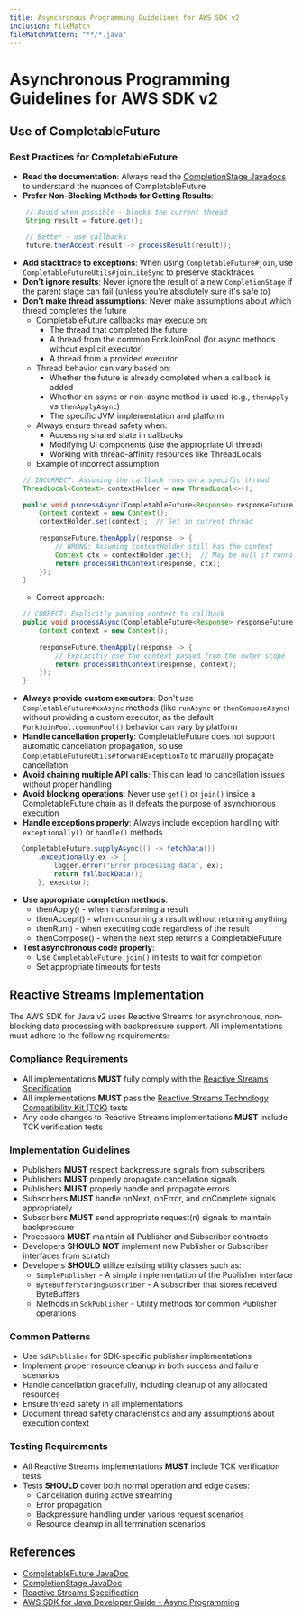 ```yaml
---
title: Asynchronous Programming Guidelines for AWS SDK v2
inclusion: fileMatch
fileMatchPattern: "**/*.java"
---
```


# Asynchronous Programming Guidelines for AWS SDK v2

## Use of CompletableFuture

### Best Practices for CompletableFuture

- **Read the documentation**: Always read the [CompletionStage Javadocs](https://docs.oracle.com/javase/8/docs/api/java/util/concurrent/CompletionStage.html) to understand the nuances of CompletableFuture
- **Prefer Non-Blocking Methods for Getting Results**:

```java
    // Avoid when possible - blocks the current thread
    String result = future.get();

    // Better - use callbacks
    future.thenAccept(result -> processResult(result));
```
- **Add stacktrace to exceptions**: When using `CompletableFuture#join`, use `CompletableFutureUtils#joinLikeSync` to preserve stacktraces
- **Don't ignore results**: Never ignore the result of a new `CompletionStage` if the parent stage can fail (unless you're absolutely sure it's safe to)
- **Don't make thread assumptions**: Never make assumptions about which thread completes the future
  - CompletableFuture callbacks may execute on:
    - The thread that completed the future
    - A thread from the common ForkJoinPool (for async methods without explicit executor)
    - A thread from a provided executor
  - Thread behavior can vary based on:
    - Whether the future is already completed when a callback is added
    - Whether an async or non-async method is used (e.g., `thenApply` vs `thenApplyAsync`)
    - The specific JVM implementation and platform
  - Always ensure thread safety when:
    - Accessing shared state in callbacks
    - Modifying UI components (use the appropriate UI thread)
    - Working with thread-affinity resources like ThreadLocals
  - Example of incorrect assumption:
  ```java
  // INCORRECT: Assuming the callback runs on a specific thread
  ThreadLocal<Context> contextHolder = new ThreadLocal<>();
  
  public void processAsync(CompletableFuture<Response> responseFuture) {
      Context context = new Context();
      contextHolder.set(context);  // Set in current thread
      
      responseFuture.thenApply(response -> {
          // WRONG: Assuming contextHolder still has the context
          Context ctx = contextHolder.get();  // May be null if running on different thread!
          return processWithContext(response, ctx);
      });
  }
  ```
  - Correct approach:
  ```java
  // CORRECT: Explicitly passing context to callback
  public void processAsync(CompletableFuture<Response> responseFuture) {
      Context context = new Context();
      
      responseFuture.thenApply(response -> {
          // Explicitly use the context passed from the outer scope
          return processWithContext(response, context);
      });
  }
  ```
- **Always provide custom executors**: Don't use `CompletableFuture#xxAsync` methods (like `runAsync` or `thenComposeAsync`) without providing a custom executor, as the default `ForkJoinPool.commonPool()` behavior can vary by platform
- **Handle cancellation properly**: CompletableFuture does not support automatic cancellation propagation, so use `CompletableFutureUtils#forwardExceptionTo` to manually propagate cancellation
- **Avoid chaining multiple API calls**: This can lead to cancellation issues without proper handling
- **Avoid blocking operations**: Never use `get()` or `join()` inside a CompletableFuture chain as it defeats the purpose of asynchronous execution
- **Handle exceptions properly**: Always include exception handling with `exceptionally()` or `handle()` methods
```java
   CompletableFuture.supplyAsync(() -> fetchData())
       .exceptionally(ex -> {
           logger.error("Error processing data", ex);
           return fallbackData();
       }, executor);
```
- **Use appropriate completion methods**:
  - thenApply() - when transforming a result
  - thenAccept() - when consuming a result without returning anything
  - thenRun() - when executing code regardless of the result
  - thenCompose() - when the next step returns a CompletableFuture
- **Test asynchronous code properly**:
  - Use `CompletableFuture.join()` in tests to wait for completion
  - Set appropriate timeouts for tests

## Reactive Streams Implementation

The AWS SDK for Java v2 uses Reactive Streams for asynchronous, non-blocking data processing with backpressure support. All implementations must adhere to the following requirements:

### Compliance Requirements

- All implementations **MUST** fully comply with the [Reactive Streams Specification](https://github.com/reactive-streams/reactive-streams-jvm)
- All implementations **MUST** pass the [Reactive Streams Technology Compatibility Kit (TCK)](https://github.com/reactive-streams/reactive-streams-jvm/tree/master/tck) tests
- Any code changes to Reactive Streams implementations **MUST** include TCK verification tests

### Implementation Guidelines

- Publishers **MUST** respect backpressure signals from subscribers
- Publishers **MUST** properly propagate cancellation signals
- Publishers **MUST** properly handle and propagate errors
- Subscribers **MUST** handle onNext, onError, and onComplete signals appropriately
- Subscribers **MUST** send appropriate request(n) signals to maintain backpressure
- Processors **MUST** maintain all Publisher and Subscriber contracts
- Developers **SHOULD NOT** implement new Publisher or Subscriber interfaces from scratch
- Developers **SHOULD** utilize existing utility classes such as:
  - `SimplePublisher` - A simple implementation of the Publisher interface
  - `ByteBufferStoringSubscriber` - A subscriber that stores received ByteBuffers
  - Methods in `SdkPublisher` - Utility methods for common Publisher operations

### Common Patterns

- Use `SdkPublisher` for SDK-specific publisher implementations
- Implement proper resource cleanup in both success and failure scenarios
- Handle cancellation gracefully, including cleanup of any allocated resources
- Ensure thread safety in all implementations
- Document thread safety characteristics and any assumptions about execution context

### Testing Requirements

- All Reactive Streams implementations **MUST** include TCK verification tests
- Tests **SHOULD** cover both normal operation and edge cases:
  - Cancellation during active streaming
  - Error propagation
  - Backpressure handling under various request scenarios
  - Resource cleanup in all termination scenarios

## References

- [CompletableFuture JavaDoc](https://docs.oracle.com/javase/8/docs/api/java/util/concurrent/CompletableFuture.html)
- [CompletionStage JavaDoc](https://docs.oracle.com/javase/8/docs/api/java/util/concurrent/CompletionStage.html)
- [Reactive Streams Specification](https://github.com/reactive-streams/reactive-streams-jvm)
- [AWS SDK for Java Developer Guide - Async Programming](https://docs.aws.amazon.com/sdk-for-java/latest/developer-guide/asynchronous.html)
